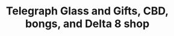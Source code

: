 ---
title: "Telegraph Glass and Gifts, CBD, bongs, and Delta 8 shop"
url: /oakland/telegraph-glass-and-gifts-cbd-bongs-and-delta-8-shop/
shop: shop
---